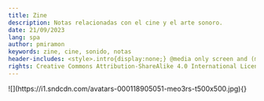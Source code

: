 ```yaml
---
title: Zine
description: Notas relacionadas con el cine y el arte sonoro.
date: 21/09/2023
lang: spa
author: pmiramon
keywords: zine, cine, sonido, notas
header-includes: <style>.intro{display:none;} @media only screen and (min-width:665px) {a.seleccion.notas::before{content:"➞ "; font-weight:bolder;}}</style>
rights: Creative Commons Attribution-ShareAlike 4.0 International License
---
```


<div class="fotograma">![](https://i1.sndcdn.com/avatars-000118905051-meo3rs-t500x500.jpg){}</div>


